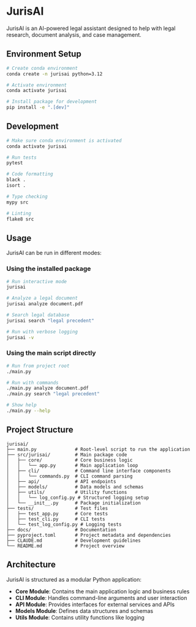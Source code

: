 # JurisAI

JurisAI is an AI-powered legal assistant designed to help with legal research, document analysis, and case management.

## Environment Setup

```bash
# Create conda environment
conda create -n jurisai python=3.12

# Activate environment
conda activate jurisai

# Install package for development
pip install -e ".[dev]"
```

## Development

```bash
# Make sure conda environment is activated
conda activate jurisai

# Run tests
pytest

# Code formatting
black .
isort .

# Type checking
mypy src

# Linting
flake8 src
```

## Usage

JurisAI can be run in different modes:

### Using the installed package

```bash
# Run interactive mode
jurisai

# Analyze a legal document
jurisai analyze document.pdf

# Search legal database
jurisai search "legal precedent"

# Run with verbose logging
jurisai -v
```

### Using the main script directly

```bash
# Run from project root
./main.py

# Run with commands
./main.py analyze document.pdf
./main.py search "legal precedent"

# Show help
./main.py --help
```

## Project Structure

```
jurisai/
├── main.py              # Root-level script to run the application
├── src/jurisai/         # Main package code
│   ├── core/            # Core business logic
│   │   └── app.py       # Main application loop
│   ├── cli/             # Command line interface components
│   │   └── commands.py  # CLI command parsing
│   ├── api/             # API endpoints
│   ├── models/          # Data models and schemas
│   ├── utils/           # Utility functions
│   │   └── log_config.py # Structured logging setup
│   └── __init__.py      # Package initialization
├── tests/               # Test files
│   ├── test_app.py      # Core tests
│   ├── test_cli.py      # CLI tests
│   └── test_log_config.py # Logging tests
├── docs/                # Documentation
├── pyproject.toml       # Project metadata and dependencies
├── CLAUDE.md            # Development guidelines
└── README.md            # Project overview
```

## Architecture

JurisAI is structured as a modular Python application:

- **Core Module**: Contains the main application logic and business rules
- **CLI Module**: Handles command-line arguments and user interaction
- **API Module**: Provides interfaces for external services and APIs
- **Models Module**: Defines data structures and schemas
- **Utils Module**: Contains utility functions like logging
